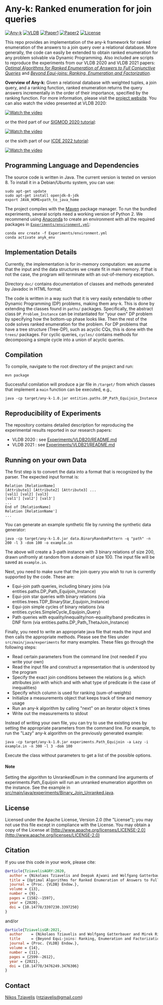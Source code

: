 # Any-k: Ranked enumeration for join queries

[![Any-k](https://img.shields.io/badge/Anyk-Project-blue.svg)](https://northeastern-datalab.github.io/anyk/)
[![VLDB](https://img.shields.io/badge/VLDB-2020-blue.svg)](https://dl.acm.org/doi/abs/10.14778/3397230.3397250)
[![Paper1](http://img.shields.io/badge/arXiv1-1911.05582-blue.svg)](https://arxiv.org/abs/1911.05582)
[![Paper2](http://img.shields.io/badge/arXiv2-2101.12158-blue.svg)](https://arxiv.org/abs/2101.12158)
[![License](https://img.shields.io/badge/License-Apache%202.0-orange.svg)](https://opensource.org/licenses/Apache-2.0)



This repo provides an implementation of the any-k framework for ranked enumeration of the answers to a join query over a relational database.
More generally, the code can easily be extended to obtain ranked enumeration for any problem solvable via Dynamic Programming.
Also included are scripts to reproduce the experiments from our VLDB 2020 and VLDB 2021 papers:
[*Optimal Algorithms for Ranked Enumeration of Answers to Full Conjunctive Queries*](https://dl.acm.org/doi/abs/10.14778/3397230.3397250)
and
[*Beyond Equi-joins: Ranking, Enumeration and Factorization*](https://dl.acm.org/doi/10.14778/3476249.3476306).


**Overview of Any-k:** 
Given a relational database with weighted tuples, a join query, and a ranking function, ranked enumeration returns the query answers incrementally in the order of their importance, specified by the ranking function.
For more information, please visit the [project website](https://northeastern-datalab.github.io/anyk/). You can also watch the video presented at VLDB 2020:

[![Watch the video](https://img.youtube.com/vi/nw4XiaOnavE/0.jpg)](https://www.youtube.com/watch?v=nw4XiaOnavE&list=PL_72ERGKF6DR4R0Cowx-LnnnqLXRf4ZjB)

or the third part of our [SIGMOD 2020 tutorial](https://northeastern-datalab.github.io/topk-join-tutorial/):

[![Watch the video](https://img.youtube.com/vi/epvkyXBWefs/0.jpg)](https://www.youtube.com/watch?list=PL_72ERGKF6DTTD6T5oR4WQPuCyHZd7x_N&v=epvkyXBWefs)

or the sixth part of our [ICDE 2022 tutorial](https://northeastern-datalab.github.io/responsive-dbms-tutorial/):

[![Watch the video](https://img.youtube.com/vi/ao7kXi55Y94/0.jpg)](https://www.youtube.com/watch?v=ao7kXi55Y94&list=PL_72ERGKF6DTInW_P3a9zTYPSNLwbqOAx&ab_channel=DATALabNortheastern)


## Programming Language and Dependencies
The source code is written in Java. The current version is tested on version 8. To install it in a Debian/Ubuntu system, you can use:
```
sudo apt-get update
sudo apt-get install openjdk-8-jdk
export JAVA_HOME=path_to_java_home
```
The project compiles with the [Maven](https://maven.apache.org/index.html) package manager.
To run the bundled experiments, several scripts need a working version of Python 2. We recommend using [Anaconda](https://docs.anaconda.com/anaconda/install/) to create an environment with all the required packages in [`Experiments/environment.yml`](/Experiments/environment.yml):
```
conda env create -f Experiments/environment.yml
conda activate anyk_env
```

## Implementation Details

Currently, the implementation is for in-memory computation: we assume that the input and the data structures we create fit in main memory. If that is not the case, the program will terminate with an out-of-memory exception.

Directory `doc/` contains documentation of classes and methods generated by Javadoc in HTML format. 

The code is written in a way such that it is very easily extendable to other Dynamic Programming (DP) problems, making them any-k. This is done by extending the classes found in `paths/` packages. Specifically, the abstract class `DP_Problem_Instance` can be instantiated for "your own" DP problem by specifying how the bottom-up phase looks like. Then the rest of the code solves ranked enumeration for the problem. For DP problems that have a tree structure (Tree-DP), such as acyclic CQs, this is done with the `trees/` packages. For cyclic queries, `cycles/` contains methods for decomposing a simple cycle into a union of acyclic queries.


## Compilation
To compile, navigate to the root directory of the project and run:
```
mvn package
```
Successful comilation will produce a jar file in `/target/` from which classes that implement a `main` function can be executed, e.g.,
```
java -cp target/any-k-1.0.jar entities.paths.DP_Path_Equijoin_Instance
```


## Reproducibility of Experiments
The repository contains detailed description for reproducing the experimental results reported in our research papers:
- VLDB 2020 : see [Experiments/VLDB20/README.md](/Experiments/VLDB20/README.md)
- VLDB 2021 : see [Experiments/VLDB21/README.md](/Experiments/VLDB21/README.md)


## Running on your own Data
The first step is to convert the data into a format that is recognized by the parser. The expected input format is:

```
Relation [RelationName]
[Attribute1] [Attribute2] [Attribute3] ...
[val1] [val2] [val3]
[val1'] [val2'] [val3']
...
End of [RelationName]
Relation [RelationName']
...
```
You can generate an example synthetic file by running the synthetic data generator:
```
java -cp target/any-k-1.0.jar data.BinaryRandomPattern -q "path" -n 200 -l 3 -dom 100 -o example.in
```
The above will create a 3-path instance with 3 binary relations of size 200, drawn unifromly at random from a domain of size 100. The input file will be saved as `example.in`. 

Next, you need to make sure that the join query you wish to run is currently supported by the code. These are:
* Equi-join path queries, including binary joins (via entities.paths.DP_Path_Equijoin_Instance)
* Equi-join star queries with binary relations (via entities.trees.TDP_BinaryStar_Equijoin_Instance)
* Equi-join simple cycles of binary relations (via entities.cycles.SimpleCycle_Equijoin_Query)
* Path queries with equality/inequality/non-equality/band predicates in DNF form (via entities.paths.DP_Path_ThetaJoin_Instance)

Finally, you need to write an appropriate java file that reads the input and then calls the appropriate methods. Please see the files under `src/main/java/experiments` for many examples. These files go through the following steps:
* Read certain parameters from the command line (not needed if you write your own)
* Read the input file and construct a representation that is understood by the program
* Specify the exact join conditions between the relations (e.g. which attributes join with which and with what type of predicate in the case of inequalities)
* Specify which column is used for ranking (sum-of-weights)
* Initialize a measurements object that keeps track of time and memory usage
* Run an any-k algorithm by calling "next" on an iterator object k times
* Write out the measurements to stdout

Instead of writing your own file, you can try to use the existing ones by setting the appropriate parameters from the command line. For example, to run the "Lazy" any-k algorithm on the previously generated example:
```
java -cp target/any-k-1.0.jar experiments.Path_Equijoin -a Lazy -i example.in -n 300 -l 3 -dom 100
```
Execute the class without parameters to get a list of the possible options.

#### Note
Setting the algorithm to UnrankedEnum in the command line arguments of experiments.Path_Equijoin will run an unranked enumeration algorithm on the instance. See the example in [src/main/java/experiments/Binary_Join_Unranked.java](src/main/java/experiments/Binary_Join_Unranked.java).

## License
Licensed under the Apache License, Version 2.0 (the "License");
you may not use this file except in compliance with the License.
You may obtain a copy of the License at [http://www.apache.org/licenses/LICENSE-2.0](http://www.apache.org/licenses/LICENSE-2.0)


## Citation
If you use this code in your work, please cite: 
```bibtex
@article{TziavelisAGRY:2020,
  author = {Nikolaos Tziavelis and Deepak Ajwani and Wolfgang Gatterbauer and Mirek Riedewald and Xiaofeng Yang},
  title = {Optimal Algorithms for Ranked Enumeration of Answers to Full Conjunctive Queries},
  journal = {Proc. {VLDB} Endow.},
  volume = {13},
  number = {9},
  pages = {1582--1597},
  year = {2020},
  doi = {10.14778/3397230.3397250}
}
```
and/or
```bibtex
@article{TziavelisGR:2021,
  author    = {Nikolaos Tziavelis and Wolfgang Gatterbauer and Mirek Riedewald},
  title     = {Beyond Equi-joins: Ranking, Enumeration and Factorization},
  journal = {Proc. {VLDB} Endow.},
  volume = {14},
  number = {11},
  pages = {2599--2612},
  year = {2021},
  doi = {10.14778/3476249.3476306}
}
```

## Contact
[Nikos Tziavelis](https://ntzia.github.io/) (ntziavelis@gmail.com)
